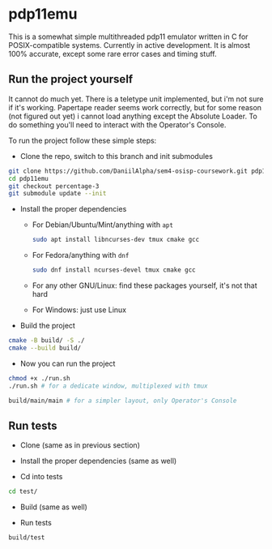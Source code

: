 # pdp11emu

This is a somewhat simple multithreaded pdp11 emulator written in C for POSIX-compatible systems. Currently in active development. It is almost 100% accurate, except some rare error cases and timing stuff.

## Run the project yourself

It cannot do much yet. There is a teletype unit implemented, but i'm not sure if it's working. Papertape reader seems work correctly, but for some reason (not figured out yet) i cannot load anything except the Absolute Loader. To do something you'll need to interact with the Operator's Console.

To run the project follow these simple steps:

- Clone the repo, switch to this branch and init submodules

```bash
git clone https://github.com/DaniilAlpha/sem4-osisp-coursework.git pdp11emu
cd pdp11emu
git checkout percentage-3
git submodule update --init
```

- Install the proper dependencies

  - For Debian/Ubuntu/Mint/anything with `apt`

    ```bash
    sudo apt install libncurses-dev tmux cmake gcc
    ```

  - For Fedora/anything with `dnf`

    ```bash
    sudo dnf install ncurses-devel tmux cmake gcc
    ```

  - For any other GNU/Linux: find these packages yourself, it's not that hard

  - For Windows: just use Linux

- Build the project

```bash
cmake -B build/ -S ./
cmake --build build/
```

- Now you can run the project

```bash
chmod +x ./run.sh
./run.sh # for a dedicate window, multiplexed with tmux 
```

```bash
build/main/main # for a simpler layout, only Operator's Console
```

## Run tests

- Clone (same as in previous section)

- Install the proper dependencies (same as well)

- Cd into tests

```bash
cd test/
```

- Build (same as well)

- Run tests

```bash
build/test
```
